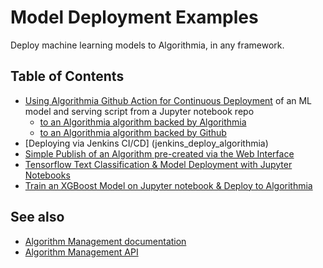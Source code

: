 # Model Deployment Examples

Deploy machine learning models to Algorithmia, in any framework.

## Table of Contents

* [Using Algorithmia Github Action for Continuous Deployment](https://github.com/algorithmiaio/algorithmia-modeldeployment-action) of an ML model and serving script from a Jupyter notebook repo 
  * [to an Algorithmia algorithm backed by Algorithmia](https://github.com/algorithmiaio/githubactions-modeldeployment-demo-algorithmiaalgo)
  * [to an Algorithmia algorithm backed by Github](https://github.com/algorithmiaio/githubactions-modeldeployment-demo-githubalgo)
* [Deploying via Jenkins CI/CD] (jenkins_deploy_algorithmia)
* [Simple Publish of an Algorithm pre-created via the Web Interface](simple_publish_model/simple_publish_model.ipynb)
* [Tensorflow Text Classification & Model Deployment with Jupyter Notebooks](tensorflow_classify_text_deploy_algorithmia/tensorflow_classify_text_deploy_algorithmia.ipynb)
* [Train an XGBoost Model on Jupyter notebook & Deploy to Algorithmia](xgboost_notebook_to_algorithmia)

## See also

* [Algorithm Management documentation](https://algorithmia.com/developers/algorithm-development/algorithm-management-api)
* [Algorithm Management API](https://docs.algorithmia.com/?python#algorithm-management-api)
